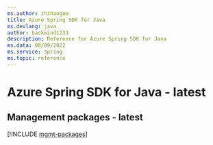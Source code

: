 ```yaml
---
ms.author: zhihaoguo
title: Azure Spring SDK for Java
ms.devlang: java
author: backwind1233
description: Reference for Azure Spring SDK for Java
ms.data: 08/09/2022
ms.service: spring
ms.topic: reference
---
```

# Azure Spring SDK for Java - latest

## Management packages - latest
[!INCLUDE [mgmt-packages](spring-mgmt-index.md)]